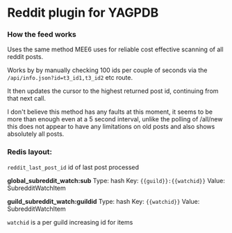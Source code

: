# Reddit plugin for YAGPDB

### How the feed works

Uses the same method MEE6 uses for reliable cost effective scanning of all reddit posts.

Works by by manually checking 100 ids per couple of seconds via the `/api/info.json?id=t3_id1,t3_id2` etc route.

It then updates the cursor to the highest returned post id, continuing from that next call.

I don't believe this method has any faults at this moment, it seems to be more than enough even at a 5 second interval, unlike the polling of /all/new this does not appear to have any limitations on old posts and also shows absolutely all posts.

### Redis layout:

`reddit_last_post_id` id of last post processed

**global_subreddit_watch:sub**
Type: hash
Key: `{{guild}}:{{watchid}}`
Value: SubredditWatchItem

**guild_subreddit_watch:guildid**
Type: hash
Key: `{{watchid}}`
Value: SubredditWatchItem

`watchid` is a per guild increasing id for items
